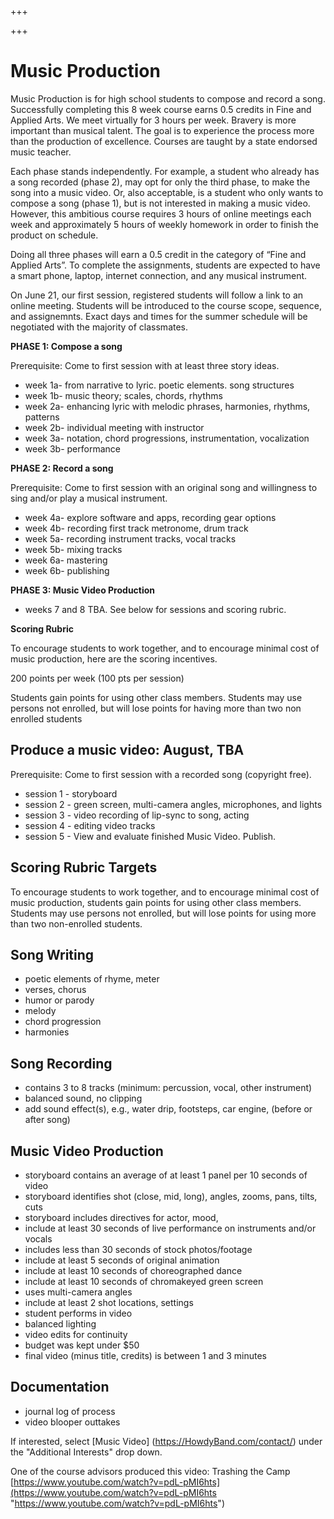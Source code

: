 +++

+++
# Music Production

Music Production is for high school students to compose and record a song. Successfully completing this 8 week course earns 0.5 credits in Fine and Applied Arts. We meet virtually for 3 hours per week. Bravery is more important than musical talent. The goal is to experience the process more than the production of excellence. Courses are taught by a state endorsed music teacher.

Each phase stands independently. For example, a student who already has a song recorded (phase 2), may opt for only the third phase, to make the song into a music video. Or, also acceptable, is a student who only wants to compose a song (phase 1), but is not interested in making a music video. However, this ambitious course requires 3 hours of online meetings each week and approximately 5 hours of weekly homework in order to finish the product on schedule.

Doing all three phases will earn a 0.5 credit in the category of “Fine and Applied Arts”. To complete the assignments, students are expected to have a smart phone, laptop, internet connection, and any musical instrument.

On June 21, our first session, registered students will follow a link to an online meeting. Students will be introduced to the course scope, sequence, and assignemnts. Exact days and times for the summer schedule will be negotiated with the majority of classmates. 

**PHASE 1: Compose a song**

Prerequisite: Come to first session with at least three story ideas.

* week 1a- from narrative to lyric. poetic elements. song structures
* week 1b- music theory; scales, chords, rhythms
* week 2a- enhancing lyric with melodic phrases, harmonies, rhythms, patterns
* week 2b- individual meeting with instructor
* week 3a- notation, chord progressions, instrumentation, vocalization
* week 3b- performance

**PHASE 2: Record a song**

Prerequisite: Come to first session with an original song and willingness to sing and/or play a musical instrument.

* week 4a- explore software and apps, recording gear options
* week 4b- recording first track metronome, drum track
* week 5a- recording instrument tracks, vocal tracks
* week 5b- mixing tracks
* week 6a- mastering
* week 6b- publishing

**PHASE 3: Music Video Production**

* weeks 7 and 8 TBA. See below for sessions and scoring rubric.

**Scoring Rubric**

To encourage students to work together, and to encourage minimal cost of music production, here are the scoring incentives.

200 points per week (100 pts per session)

Students gain points for using other class members. Students may use persons not enrolled, but will lose points for having more than two non enrolled students

## Produce a music video: August, TBA

Prerequisite: Come to first session with a recorded song (copyright free).

* session 1 -  storyboard
* session 2 -  green screen, multi-camera angles, microphones, and lights
* session 3 -  video recording of lip-sync to song, acting
* session 4 -  editing video tracks
* session 5 -  View and evaluate finished Music Video. Publish.

## Scoring Rubric Targets

To encourage students to work together, and to encourage minimal cost of music production, students gain points for using other class members.
Students may use persons not enrolled, but will lose points for using more than two non-enrolled students.

## Song Writing

* poetic elements of rhyme, meter
* verses, chorus
* humor or parody
* melody
* chord progression
* harmonies

## Song Recording

* contains 3 to 8 tracks (minimum: percussion, vocal, other instrument)
* balanced sound, no clipping
* add sound effect(s), e.g., water drip, footsteps, car engine, (before or after song)

## Music Video Production

* storyboard contains an average of at least 1 panel per 10 seconds of video
* storyboard identifies shot (close, mid, long), angles, zooms, pans, tilts, cuts
* storyboard includes directives for actor, mood,
* include at least 30 seconds of live performance on instruments and/or vocals
* includes less than 30 seconds of stock photos/footage
* include at least 5 seconds of original animation
* include at least 10 seconds of choreographed dance
* include at least 10 seconds of chromakeyed green screen
* uses multi-camera angles
* include at least 2 shot locations, settings
* student performs in video
* balanced lighting
* video edits for continuity
* budget was kept under $50
* final video (minus title, credits) is between 1 and 3 minutes

## Documentation

* journal log of process
* video blooper outtakes

If interested, select \[Music Video\] (https://HowdyBand.com/contact/) under the "Additional Interests" drop down.

One of the course advisors produced this video: Trashing the Camp 
[https://www.youtube.com/watch?v=pdL-pMI6hts](https://www.youtube.com/watch?v=pdL-pMI6hts "https://www.youtube.com/watch?v=pdL-pMI6hts")
